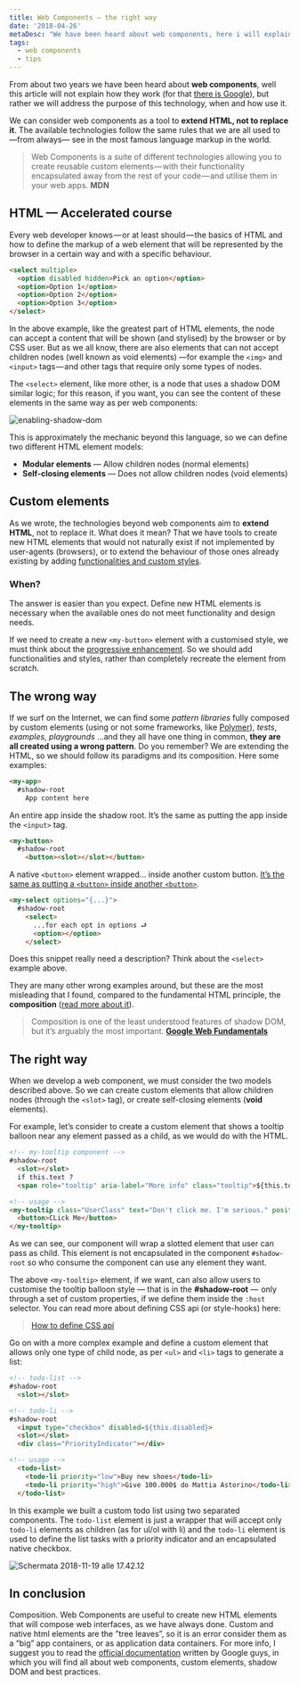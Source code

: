 ```yaml
---
title: Web Components — the right way
date: '2018-04-26'
metaDesc: "We have been heard about web components, here i will explain the technology purpose and what your should avoid."
tags:
  - web components
  - tips
---
```


From about two years we have been heard about **web components**, well this article will not explain how they work (for that [there is Google](http://bfy.tw/H9oY
)), but rather we will address the purpose of this technology, when and how use it.

We can consider web components as a tool to **extend HTML, not to replace it**. The available technologies follow the same rules that we are all used to —from always— see in the most famous language markup in the world.

> Web Components is a suite of different technologies allowing you to create reusable custom elements — with their functionality encapsulated away from the rest of your code — and utilise them in your web apps.
> **MDN**

## HTML — Accelerated course

Every web developer knows — or at least should — the basics of HTML and how to define the markup of a web element that will be represented by the browser in a certain way and with a specific behaviour.

```html
<select multiple>
  <option disabled hidden>Pick an option</option>
  <option>Option 1</option>
  <option>Option 2</option>
  <option>Option 3</option>
</select>
```

In the above example, like the greatest part of HTML elements, the node can accept a content that will be shown (and stylised) by the browser or by CSS user. But as we all know, there are also elements that can not accept children nodes (well known as void elements) —for example the `<img>` and `<input>` tags — and other tags that require only some types of nodes.

The `<select>` element, like more other, is a node that uses a shadow DOM similar logic; for this reason, if you want, you can see the content of these elements in the same way as per web components:

![enabling-shadow-dom][1]

This is approximately the mechanic beyond this language, so we can define two different HTML element models:

- **Modular elements** — Allow children nodes (normal elements)
- **Self-closing elements** — Does not allow children nodes (void elements)

## Custom elements

As we wrote, the technologies beyond web components aim to **extend HTML**, not to replace it. What does it mean? That we have tools to create new HTML elements that would not naturally exist if not implemented by user-agents (browsers), or to extend the behaviour of those ones already existing by adding [functionalities and custom styles][2].

### When?

The answer is easier than you expect. Define new HTML elements is necessary when the available ones do not meet functionality and design needs.

If we need to create a new `<my-button>` element with a customised style, we must think about the [progressive enhancement][3]. So we should add functionalities and styles, rather than completely recreate the element from scratch.

## The wrong way

If we surf on the Internet, we can find some *pattern libraries* fully composed by custom elements (using or not some frameworks, like [Polymer][4]), *tests*, *examples*, *playgrounds* …and they all have one thing in common, **they are all created using a wrong pattern**. Do you remember? We are extending the HTML, so we should follow its paradigms and its composition. Here some examples:

```html
<my-app>
  #shadow-root
    App content here
```

An entire app inside the shadow root. It’s the same as putting the app inside the `<input>` tag.

```html
<my-button>
  #shadow-root
    <button><slot></slot></button>
```

A native `<button>` element wrapped… inside another custom button. [It’s the same as putting a `<button>` inside another `<button>`][5].

```html
<my-select options="{...}">
  #shadow-root
    <select>
      ...for each opt in options ⮐
      <option></option>
    </select>
```

Does this snippet really need a description? Think about the `<select>` example above.

They are many other wrong examples around, but these are the most misleading that I found, compared to the fundamental HTML principle, the **composition** ([read more about it][6]).

> Composition is one of the least understood features of shadow DOM, but it’s arguably the most important.
> **[Google Web Fundamentals][6]**

## The right way

When we develop a web component, we must consider the two models described above. So we can create custom elements that allow children nodes (through the `<slot>` tag), or create self-closing elements (**void** elements).

For example, let’s consider to create a custom element that shows a tooltip balloon near any element passed as a child, as we would do with the HTML.


```html
<!-- my-tooltip component -->
#shadow-root
  <slot></slot>
  if this.text ?
  <span role="tooltip" aria-label="More info" class="tooltip">${this.tooltip}</span>
```

```html
<!-- usage -->
<my-tooltip class="UserClass" text="Don't click me. I'm serious." position="right">
  <button>CLick Me</button>
</my-tooltip>
```

As we can see, our component will wrap a slotted element that user can pass as child. This element is not encapsulated in the component `#shadow-root` so who consume the component can use any element they want.

The above `<my-tooltip>` element, if we want, can also allow users to customise the tooltip balloon style — that is in the **#shadow-root** —  only through a set of custom properties, if we define them inside the `:host` selector. You can read more about defining CSS api (or style-hooks) here:

> [How to define CSS api][7]

Go on with a more complex example and define a custom element that allows only one type of child node, as per `<ul>` and `<li>` tags to generate a list:

```html
<!-- todo-list -->
#shadow-root
  <slot></slot>
```

```html
<!-- todo-li -->
#shadow-root
  <input type="checkbox" disabled=${this.disabled}>
  <slot></slot>
  <div class="PriorityIndicator"></div>
```

```html
<!-- usage -->
  <todo-list>
    <todo-li priority="low">Buy new shoes</todo-li>
    <todo-li priority="high">Give 100.000$ do Mattia Astorino</todo-li>
  </todo-list>
```

In this example we built a custom todo list using two separated components. The `todo-list` element is just a wrapper that will accept only `todo-li` elements as children (as for ul/ol with li) and the `todo-li` element is used to define the list tasks with a priority indicator and an encapsulated native checkbox.

![Schermata 2018-11-19 alle 17.42.12](//images.ctfassets.net/gz0sygvqczyz/2YhYmaXUWAESI4uQs6Yeqm/602f69c6b349c910d212058fb0c403ea/Schermata_2018-11-19_alle_17.42.12.png)

## In conclusion

Composition. Web Components are useful to create new HTML elements that will compose web interfaces, as we have always done. Custom and native html elements are the ”tree leaves”, so it is an error consider them as a “big” app containers, or as application data containers. For more info, I suggest you to read the [official documentation][8] written by Google guys, in which you will find all about web components, custom elements, shadow DOM and best practices.


[1]: https://cdn-images-1.medium.com/max/1600/1*Ab6dzpZOFBra_jxexg8sQQ.gif
[2]: https://developers.google.com/web/fundamentals/web-components/shadowdom#host
[3]: https://en.wikipedia.org/wiki/Progressive_enhancement
[4]: https://www.polymer-project.org/
[5]: https://inception.davepedu.com/
[6]: https://developers.google.com/web/fundamentals/web-components/shadowdom#composition_slot
[7]: https://equinsuocha.io/blog/how-to-define-css-api/
[8]: https://developers.google.com/web/fundamentals/web-components/
